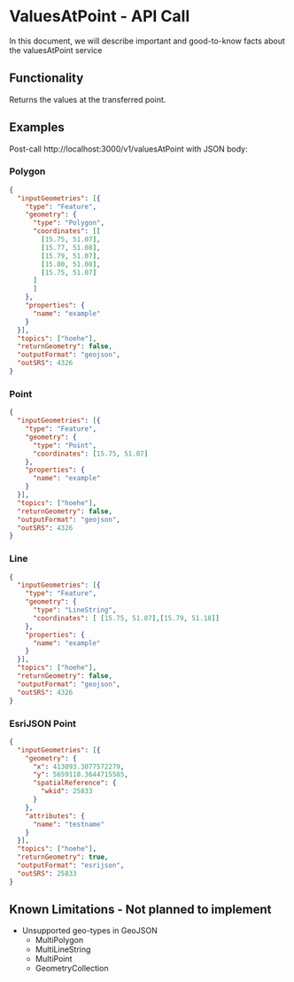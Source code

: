 # ValuesAtPoint - API Call
In this document, we will describe important and good-to-know facts about the valuesAtPoint service

## Functionality
Returns the values at the transferred point.

## Examples
Post-call http://localhost:3000/v1/valuesAtPoint with JSON body: 

### Polygon
```json
{
  "inputGeometries": [{
    "type": "Feature",
    "geometry": {
      "type": "Polygon",
      "coordinates": [[
        [15.75, 51.07],
        [15.77, 51.08],
        [15.79, 51.07],
        [15.80, 51.08],
        [15.75, 51.07]
      ]
      ]
    },
    "properties": {
      "name": "example"
    }
  }],
  "topics": ["hoehe"],
  "returnGeometry": false,
  "outputFormat": "geojson",
  "outSRS": 4326
}
```

### Point
```json
{
  "inputGeometries": [{
    "type": "Feature",
    "geometry": {
      "type": "Point",
      "coordinates": [15.75, 51.07]
    },
    "properties": {
      "name": "example"
    }
  }],
  "topics": ["hoehe"],
  "returnGeometry": false,
  "outputFormat": "geojson",
  "outSRS": 4326
}
```

### Line
```json
{
  "inputGeometries": [{
    "type": "Feature",
    "geometry": {
      "type": "LineString",
      "coordinates": [ [15.75, 51.07],[15.79, 51.18]]
    },
    "properties": {
      "name": "example"
    }
  }],
  "topics": ["hoehe"],
  "returnGeometry": false,
  "outputFormat": "geojson",
  "outSRS": 4326
}
```

### EsriJSON Point
```json
{
  "inputGeometries": [{
    "geometry": {
      "x": 413093.3077572279,
      "y": 5659110.3644715585,
      "spatialReference": {
        "wkid": 25833
      }
    },
    "attributes": {
      "name": "testname"
    }
  }],
  "topics": ["hoehe"],
  "returnGeometry": true,
  "outputFormat": "esrijson",
  "outSRS": 25833
}
```


## Known Limitations - Not planned to implement
- Unsupported geo-types in GeoJSON
  - MultiPolygon
  - MultiLineString
  - MultiPoint
  - GeometryCollection
